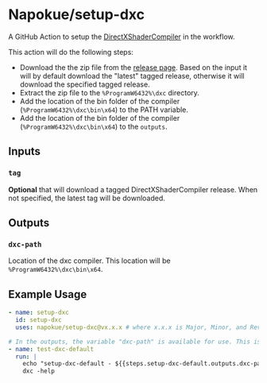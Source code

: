 # Napokue/setup-dxc
A GitHub Action to setup the [DirectXShaderCompiler](https://github.com/microsoft/DirectXShaderCompiler) in the workflow.

This action will do the following steps:
* Download the the zip file from the [release page](https://github.com/microsoft/DirectXShaderCompiler/releases). Based on the input it will by default download the "latest" tagged release, otherwise it will download the specified tagged release.
* Extract the zip file to the `%ProgramW6432%\dxc` directory.
* Add the location of the bin folder of the compiler (`%ProgramW6432%\dxc\bin\x64`) to the PATH variable.
* Add the location of the bin folder of the compiler (`%ProgramW6432%\dxc\bin\x64`) to the `outputs`.

## Inputs

### `tag`
**Optional** that will download a tagged DirectXShaderCompiler release. When not specified, the latest tag will be downloaded.

## Outputs

### `dxc-path`
Location of the dxc compiler. This location will be `%ProgramW6432%\dxc\bin\x64`.

## Example Usage
```yml
- name: setup-dxc
  id: setup-dxc
  uses: napokue/setup-dxc@vx.x.x # where x.x.x is Major, Minor, and Revision respectively

# In the outputs, the variable "dxc-path" is available for use. This is the location of the dxc compiler.
- name: test-dxc-default
  run: |
    echo "setup-dxc-default - ${{steps.setup-dxc-default.outputs.dxc-path}}"
    dxc -help
```


